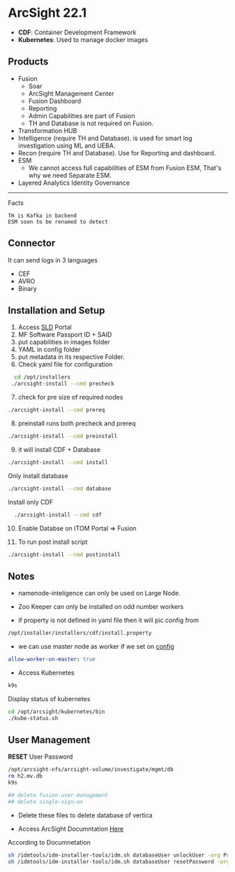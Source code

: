 # ArcSight 22.1

* **CDF**: Container Development Framework
* **Kubernetes**: Used to manage docker images

## Products

* Fusion
  * Soar
  * ArcSight Management Center
  * Fusion Dashboard
  * Reporting
  * Admin Capabilities are part of Fusion
  * TH and Database is not required on Fusion.
* Transformation HUB
* Intelligence (require TH and Database). is used for smart log investigation using ML and UEBA.
* Recon (require TH and Database). Use for Reporting and dashboard.
* ESM
  * We cannot access full capabilities of ESM from Fusion ESM, That's why we need Separate ESM.
* Layered Analytics Identity Governance

---
Facts

``` notes
TH is Kafka in backend
ESM soon to be renamed to detect
```

## Connector

It can send logs in 3 languages

* CEF
* AVRO
* Binary

## Installation and Setup

  1. Access [SLD](https://sld.microfocus.com/) Portal
  2. MF Software Passport ID + SAID
  3. put capabilities in images folder
  4. YAML in config folder
  5. put metadata in its respective Folder.
  6. Check yaml file for configuration

  ``` bash
    cd /opt/installers
   ./arcsight-install --cmd precheck
   ```

   7. check for pre size of required nodes

  ``` bash
  ./arcsight-install --cmd prereq
  ```

  8. preinstall runs both precheck and prereq

  ``` bash
  ./arcsight-install --cmd preinstall
  ```

  9. it will install CDF + Database

  ``` bash
  ./arcsight-install --cmd install
  ```

  Only install database

  ``` bash
  ./arcsight-install --cmd database
  ```

  Install only CDF

``` bash
  ./arcsight-install --cmd cdf
```
10. Enable Databse on ITOM Portal => Fusion

11. To run post install script

  ``` bash
  ./arcsight-install --cmd postinstall
  ```
## Notes

* namenode-inteligence can only be used on Large Node.

* Zoo Keeper can only be installed on odd number workers

* if property is not defined in yaml file then it will pic config from

``` bash
/opt/installer/installers/cdf/install.property
 ```

* we can use master node as worker if we set on [config](./example-config.yaml)

``` yaml
allow-worker-on-master: true
```

* Access Kubernetes

``` bash
k9s
```

Display status of kubernetes

``` bash
cd /opt/arcsight/kubernetes/bin
./kube-status.sh
```

## User Management

**RESET**  User Password

``` bash
/opt/arcsight-nfs/arcsight-volume/investigate/mgmt/db
rm h2.mv.db
k9s

## delete fusion-user-management 
## delete single-sign-on 
```

* Delete these files to delete database of vertica

* Access ArcSight Documntation [Here](https://www.microfocus.com/documentation/arcsight/arcsight-platform-22.1/pdfdoc/arcsight-admin-guide-22.1/arcsight-admin-guide-22.1.pdf)

According to Documnetation
``` bash
sh /idmtools/idm-installer-tools/idm.sh databaseUser unlockUser -org Provider -name admin
sh /idmtools/idm-installer-tools/idm.sh databaseUser resetPassword -org Provider -name "admin" -plainPwd "NEWPASSWORD"
```
